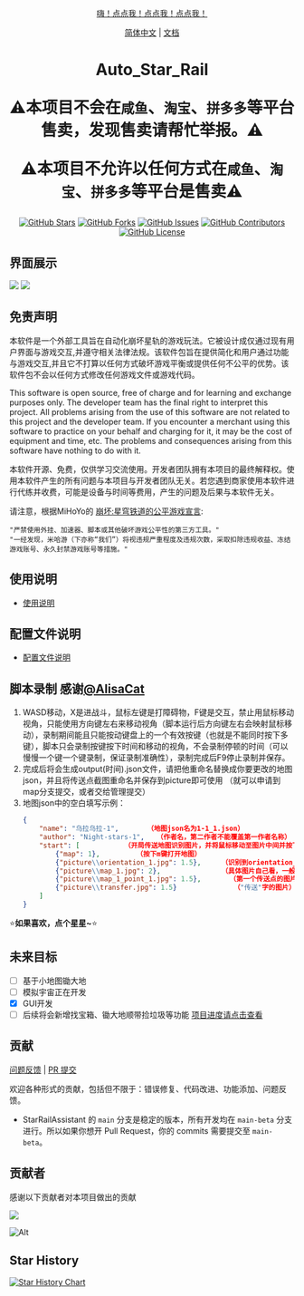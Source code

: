 <!--
 * @Author: Night-stars-1 nujj1042633805@gmail.com
 * @Date: 2023-06-15 19:31:43
 * @LastEditors: Night-stars-1 nujj1042633805@gmail.com
 * @LastEditTime: 2023-07-30 18:25:20
 * @Description: 
 * 
 * Copyright (c) 2023 by Night-stars-1, All Rights Reserved. 
-->
<div align="center">

[嗨！点点我！点点我！点点我！](#使用说明)

[简体中文](README.md) | [文档](https://sra.stysqy.top)

<h1 align="center">

Auto_Star_Rail

⚠️本项目不会在`咸鱼`、`淘宝`、`拼多多`等平台售卖，发现售卖请帮忙举报。⚠️

⚠️本项目不允许以任何方式在`咸鱼`、`淘宝`、`拼多多`等平台是售卖⚠️
</h1>

[![GitHub Stars](https://img.shields.io/github/stars/Night-stars-1/Auto_Star_Rail?style=flat-square)](https://github.com/Night-stars-1/Auto_Star_Rail/stargazers)
[![GitHub Forks](https://img.shields.io/github/forks/Night-stars-1/Auto_Star_Rail?style=flat-square)](https://github.com/Night-stars-1/Auto_Star_Rail/network)
[![GitHub Issues](https://img.shields.io/github/issues/Night-stars-1/Auto_Star_Rail?style=flat-square)](https://github.com/Night-stars-1/Auto_Star_Rail/issues)
[![GitHub Contributors](https://img.shields.io/github/contributors/Night-stars-1/Auto_Star_Rail?style=flat-square)](https://github.com/Night-stars-1/Auto_Star_Rail/graphs/contributors)
[![GitHub License](https://img.shields.io/github/license/Night-stars-1/Auto_Star_Rail?style=flat-square)](https://github.com/Night-stars-1/Auto_Star_Rail/blob/main/LICENSE)
</div>

## 界面展示
<img src="https://github.com/Night-stars-1/Auto_Star_Rail_MAP/blob/main/picture/home.png" />
<img src="https://github.com/Night-stars-1/Auto_Star_Rail_MAP/blob/main/picture/home2.png" />

## 免责声明

本软件是一个外部工具旨在自动化崩坏星轨的游戏玩法。它被设计成仅通过现有用户界面与游戏交互,并遵守相关法律法规。该软件包旨在提供简化和用户通过功能与游戏交互,并且它不打算以任何方式破坏游戏平衡或提供任何不公平的优势。该软件包不会以任何方式修改任何游戏文件或游戏代码。

This software is open source, free of charge and for learning and exchange purposes only. The developer team has the final right to interpret this project. All problems arising from the use of this software are not related to this project and the developer team. If you encounter a merchant using this software to practice on your behalf and charging for it, it may be the cost of equipment and time, etc. The problems and consequences arising from this software have nothing to do with it.

本软件开源、免费，仅供学习交流使用。开发者团队拥有本项目的最终解释权。使用本软件产生的所有问题与本项目与开发者团队无关。若您遇到商家使用本软件进行代练并收费，可能是设备与时间等费用，产生的问题及后果与本软件无关。

请注意，根据MiHoYo的 [崩坏:星穹铁道的公平游戏宣言](https://sr.mihoyo.com/news/111246?nav=news&type=notice):

    "严禁使用外挂、加速器、脚本或其他破坏游戏公平性的第三方工具。"
    "一经发现，米哈游（下亦称“我们”）将视违规严重程度及违规次数，采取扣除违规收益、冻结游戏账号、永久封禁游戏账号等措施。"

## 使用说明

- [使用说明](https://sra.stysqy.top/guide/)

## 配置文件说明

- [配置文件说明](https://sra.stysqy.top/config/)

## 脚本录制 感谢[@AlisaCat](https://github.com/AlisaCat-S)

1. WASD移动，X是进战斗，鼠标左键是打障碍物，F键是交互，禁止用鼠标移动视角，只能使用方向键左右来移动视角（脚本运行后方向键左右会映射鼠标移动），录制期间能且只能按动键盘上的一个有效按键（也就是不能同时按下多键），脚本只会录制按键按下时间和移动的视角，不会录制停顿的时间（可以慢慢一个键一个键录制，保证录制准确性），录制完成后F9停止录制并保存。
2. 完成后将会生成output(时间).json文件，请把他重命名替换成你要更改的地图json，并且将传送点截图重命名并保存到picture即可使用 （就可以申请到map分支提交，或者交给管理提交）
3. 地图json中的空白填写示例：
    ```json
    {
        "name": "乌拉乌拉-1",       （地图json名为1-1_1.json）
        "author": "Night-stars-1",   （作者名，第二作者不能覆盖第一作者名称）
        "start": [           （开局传送地图识别图片，并将鼠标移动至图片中间并按下按键）
            {"map": 1},         （按下m键打开地图）
            {"picture\\orientation_1.jpg": 1.5},     （识别到orientation_1.jpg图片后，将鼠标移动至图片中间并按下按键）
            {"picture\\map_1.jpg": 2},               （具体图片自己看，一般为该区域名"乌拉乌拉"的地图文字）
            {"picture\\map_1_point_1.jpg": 1.5},       （第一个传送点的图片）
            {"picture\\transfer.jpg": 1.5}              （"传送"字的图片）
        ]
    }
    ```

⭐**如果喜欢，点个星星~**⭐

## 未来目标

- [ ] 基于小地图锄大地
- [ ] 模拟宇宙正在开发
- [x] GUI开发
- [ ] 后续将会新增找宝箱、锄大地顺带捡垃圾等功能
[项目进度请点击查看](https://github.com/users/Night-stars-1/projects/2)

## 贡献

[问题反馈](https://github.com/Night-stars-1/Auto_Star_Rail/issues/new/choose) | [PR 提交](https://github.com/Night-stars-1/Auto_Star_Rail/compare)

欢迎各种形式的贡献，包括但不限于：错误修复、代码改进、功能添加、问题反馈。

- StarRailAssistant 的 `main` 分支是稳定的版本，所有开发均在 `main-beta` 分支进行。所以如果你想开 Pull Request，你的 commits 需要提交至 `main-beta`。

## 贡献者

感谢以下贡献者对本项目做出的贡献

<a href="https://github.com/Night-stars-1/Auto_Star_Rail/graphs/contributors">

  <img src="https://contrib.rocks/image?repo=Night-stars-1/Auto_Star_Rail" />

</a>

![Alt](https://repobeats.axiom.co/api/embed/79d87540c597fc0b30893860e7b92da60c555fa9.svg "Repobeats analytics image")

## Star History

[![Star History Chart](https://api.star-history.com/svg?repos=Night-stars-1/Auto_Star_Rail&type=Date)](https://star-history.com/#Night-stars-1/Auto_Star_Rail&Date)

